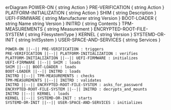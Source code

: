 erDiagram
    POWER-ON {
        string Action
    }
    PRE-VERIFICATION {
        string Action
    }
    PLATFORM-INITIALIZATION {
        string Action
    }
    SHIM {
        string Description
    }
    UEFI-FIRMWARE {
        string Manufacturer
        string Version
    }
    BOOT-LOADER {
        string Name
        string Version
    }
    INITRD {
        string Contents
    }
    TPM-MEASUREMENTS {
        string Measurement
    }
    ENCRYPTED-ROOT-FILE-SYSTEM {
        string FilesystemType
    }
    KERNEL {
        string Version
    }
    SYSTEMD-OR-INIT {
        string InitSystem
    }
    USER-SPACE-AND-SERVICES {
        string Services
    }

    POWER-ON ||--|| PRE-VERIFICATION : triggers
    PRE-VERIFICATION ||--|| PLATFORM-INITIALIZATION : verifies
    PLATFORM-INITIALIZATION ||--|| UEFI-FIRMWARE : initializes
    UEFI-FIRMWARE ||--|| SHIM : loads
    SHIM ||--|| BOOT-LOADER : loads
    BOOT-LOADER ||--|| INITRD : loads
    INITRD ||--|| TPM-MEASUREMENTS : checks
    TPM-MEASUREMENTS ||--|| INITRD : validates
    INITRD ||--|| ENCRYPTED-ROOT-FILE-SYSTEM : asks_for_password
    ENCRYPTED-ROOT-FILE-SYSTEM ||--|| INITRD : decrypts_and_mounts
    INITRD ||--|| KERNEL : loads
    KERNEL ||--|| SYSTEMD-OR-INIT : starts
    SYSTEMD-OR-INIT ||--|| USER-SPACE-AND-SERVICES : initializes
